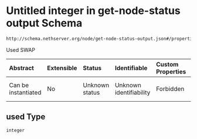# Untitled integer in get-node-status output Schema

```txt
http://schema.nethserver.org/node/get-node-status-output.json#/properties/swap/properties/used
```

Used SWAP

| Abstract            | Extensible | Status         | Identifiable            | Custom Properties | Additional Properties | Access Restrictions | Defined In                                                                               |
| :------------------ | :--------- | :------------- | :---------------------- | :---------------- | :-------------------- | :------------------ | :--------------------------------------------------------------------------------------- |
| Can be instantiated | No         | Unknown status | Unknown identifiability | Forbidden         | Allowed               | none                | [get-node-status-output.json\*](node/get-node-status-output.json "open original schema") |

## used Type

`integer`
